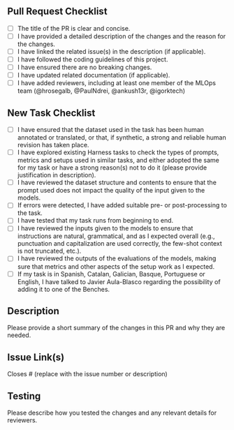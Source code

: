## Pull Request Checklist
- [ ] The title of the PR is clear and concise.
- [ ] I have provided a detailed description of the changes and the reason for the changes.
- [ ] I have linked the related issue(s) in the description (if applicable).
- [ ] I have followed the coding guidelines of this project.
- [ ] I have ensured there are no breaking changes.
- [ ] I have updated related documentation (if applicable).
- [ ] I have added reviewers, including at least one member of the MLOps team (@hrosegalb, @PaulNdrei, @ankush13r, @igorktech)

## New Task Checklist
- [ ] I have ensured that the dataset used in the task has been human annotated or translated, or that, if synthetic, a strong and reliable human revision has taken place.
- [ ]  I have explored existing Harness tasks to check the types of prompts, metrics and setups used in similar tasks, and either adopted the same for my task or have a strong reason(s) not to do it (please provide justification in description).
- [ ]  I have reviewed the dataset structure and contents to ensure that the prompt used does not impact the quality of the input given to the models.
- [ ]  If errors were detected, I have added suitable pre- or post-processing to the task.
- [ ]  I have tested that my task runs from beginning to end.
- [ ]  I have reviewed the inputs given to the models to ensure that instructions are natural, grammatical, and as I expected overall (e.g., punctuation and capitalization are used correctly, the few-shot context is not truncated, etc.).
- [ ]  I have reviewed the outputs of the evaluations of the models, making sure that metrics and other aspects of the setup work as I expected.
- [ ]  If my task is in Spanish, Catalan, Galician, Basque, Portuguese or English, I have talked to Javier Aula-Blasco regarding the possibility of adding it to one of the Benches.

## Description
Please provide a short summary of the changes in this PR and why they are needed.

## Issue Link(s)
Closes # (replace with the issue number or description)

## Testing
Please describe how you tested the changes and any relevant details for reviewers.

